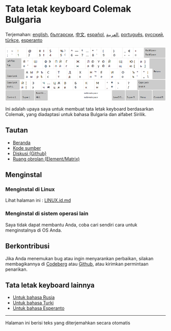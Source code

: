 # Tata letak keyboard Colemak Bulgaria

Terjemahan: [english](README.md), [български](README.bg.md), [中文](README.zh-CN.md), [español](README.es.md), [العربية](README.ar.md), [português](README.pt.md), [русский](README.ru.md), [türkçe](README.tr.md), [esperanto](README.eo.md)

![Pratinjau Colemak Bulgaria](./media/preview.png)

Ini adalah upaya saya untuk membuat tata letak keyboard berdasarkan Colemak, yang diadaptasi untuk bahasa Bulgaria dan alfabet Sirilik.

## Tautan

* [Beranda](https://salif.github.io/colemak-bg/)
* [Kode sumber](https://codeberg.org/salif/colemak-bg)
* [Diskusi (Github)](https://github.com/salif/colemak-bg/discussions)
* [Ruang obrolan (Element/Matrix)](https://matrix.to/#/#salif-colemak:mozilla.org)

## Menginstal

### Menginstal di Linux

Lihat halaman ini : [LINUX.id.md](./LINUX.id.md)

### Menginstal di sistem operasi lain

Saya tidak dapat membantu Anda, coba cari sendiri cara untuk menginstalnya di OS Anda.

## Berkontribusi

Jika Anda menemukan bug atau ingin menyarankan perbaikan, silakan membagikannya di [Codeberg] atau [Github], atau kirimkan permintaan penarikan.

[Github]: https://github.com/salif/colemak-bg/discussions
[Codeberg]: https://codeberg.org/salif/colemak-bg/issues

## Tata letak keyboard lainnya

* [Untuk bahasa Rusia](https://salif.github.io/colemak-ru/)
* [Untuk bahasa Turki](https://salif.github.io/colemak-tr/)
* [Untuk bahasa Esperanto](https://salif.github.io/colemak-eo/)

---

Halaman ini berisi teks yang diterjemahkan secara otomatis
